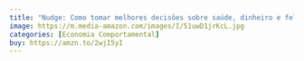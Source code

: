 ```yaml
---
title: "Nudge: Como tomar melhores decisões sobre saúde, dinheiro e felicidade"
image: https://m.media-amazon.com/images/I/51uwD1jrKcL.jpg
categories: [Economia Comportamental]
buy: https://amzn.to/2wjI5yI
---
```

